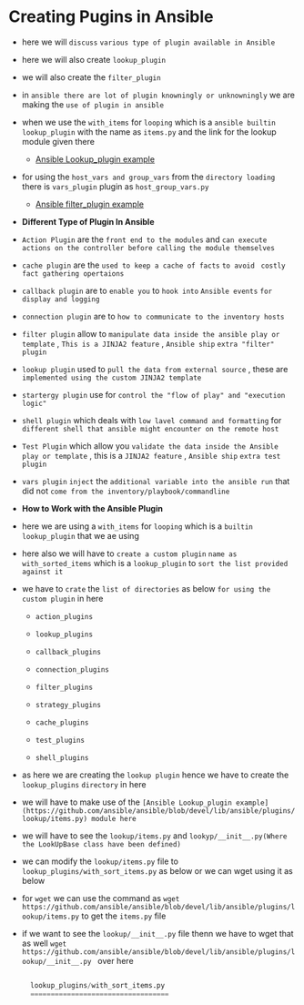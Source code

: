 # Creating Pugins in Ansible

- here we will `discuss` `various type of plugin available in Ansible`

- here we will also create `lookup_plugin`

- we will also create the `filter_plugin`  

- in `ansible there are lot of plugin knowningly or unknowningly` we are making the `use of plugin in ansible`

- when we use the `with_items` for `looping` which is a `ansible builtin lookup_plugin` with the name as `items.py` and the link for the lookup module given there 
  
  - [Ansible Lookup_plugin example](https://github.com/ansible/ansible/blob/devel/lib/ansible/plugins/lookup/items.py)   

- for using the `host_vars and group_vars` from the `directory loading` there is `vars_plugin` plugin as `host_group_vars.py`
  
  - [Ansible filter_plugin example](https://github.com/ansible/ansible/blob/devel/lib/ansible/plugins/vars/host_group_vars.py) 


- **Different Type of Plugin In Ansible**

- `Action Plugin` are the `front end to the modules` and `can execute actions on the controller before calling the module themselves` 

- `cache plugin` are the `used to keep a cache of facts`  `to avoid `  `costly fact gathering opertaions` 

- `callback plugin` are to `enable you` to `hook into` `Ansible events` `for display and logging` 

- `connection plugin` are to `how to communicate to the inventory hosts`

- `filter plugin` allow to `manipulate data inside the ansible play or template` , `This is a JINJA2 feature` , `Ansible ship`  `extra "filter" plugin`

- `lookup plugin` used to `pull the data from external source` , these are `implemented using the custom JINJA2 template`

- `startergy plugin` use for `control the "flow of play" and "execution logic" `

- `shell plugin` which deals with `low lavel command and formatting` for `different shell that ansible might encounter on the remote host`

- `Test Plugin` which allow you `validate the data inside the Ansible play or template` , this is a `JINJA2 feature` , `Ansible ship` `extra test plugin`      

- `vars plugin` `inject` the `additional variable into the ansible run` that did not `come from the inventory/playbook/commandline`

- **How to Work with the Ansible Plugin**

- here we are using a `with_items` for `looping` which is a `builtin lookup_plugin` that we ae using 

- here also we will have to `create a custom plugin` `name as with_sorted_items` which is a `lookup_plugin` to `sort the list provided against it`

- we have to `crate` the `list of directories` as below `for using the custom plugin` in here 

  - `action_plugins`
  
  - `lookup_plugins`
  
  - `callback_plugins`
  
  - `connection_plugins`
  
  - `filter_plugins`
  
  - `strategy_plugins`
  
  - `cache_plugins`
  
  - `test_plugins`

  - `shell_plugins`


- as here we are creating the `lookup plugin` hence we have to create the `lookup_plugins` `directory` in here 

- we will have to make use of the `[Ansible Lookup_plugin example](https://github.com/ansible/ansible/blob/devel/lib/ansible/plugins/lookup/items.py) module here`

- we will have to see the `lookup/items.py` and `lookyp/__init__.py(Where the LookUpBase class have been defined)` 

- we can modify the `lookup/items.py` file to `lookup_plugins/with_sort_items.py` as below or we can wget using it as below 

- for `wget` we can use the command as `wget https://github.com/ansible/ansible/blob/devel/lib/ansible/plugins/lookup/items.py` to get the `items.py` file

- if we want to see the `lookup/__init__.py` file thenn we have to wget that as well `wget https://github.com/ansible/ansible/blob/devel/lib/ansible/plugins/lookup/__init__.py ` over here 
  

  ```python

    lookup_plugins/with_sort_items.py
    ==================================

      
  
  
  
  
  
  
  
  
  
  
  
  
  
  ```

